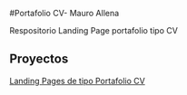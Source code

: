 #Portafolio CV- Mauro Allena

Respositorio Landing Page portafolio tipo CV


## Proyectos

[Landing Pages de tipo Portafolio CV](https://mauea22.github.io/repositorio-portafolio/portafolio-mauroallena)
